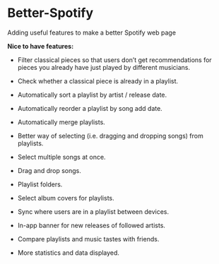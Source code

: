 # Better-Spotify
Adding useful features to make a better Spotify web page

**Nice to have features:**

- Filter classical pieces so that users don’t get recommendations for pieces you already have just played by different musicians.
- Check whether a classical piece is already in a playlist.

- Automatically sort a playlist by artist / release date.
- Automatically reorder a playlist by song add date.
- Automatically merge playlists.

- Better way of selecting (i.e. dragging and dropping songs) from playlists.
- Select multiple songs at once.
- Drag and drop songs.

- Playlist folders.
- Select album covers for playlists.

- Sync where users are in a playlist between devices.

- In-app banner for new releases of followed artists.

- Compare playlists and music tastes with friends.
- More statistics and data displayed.
